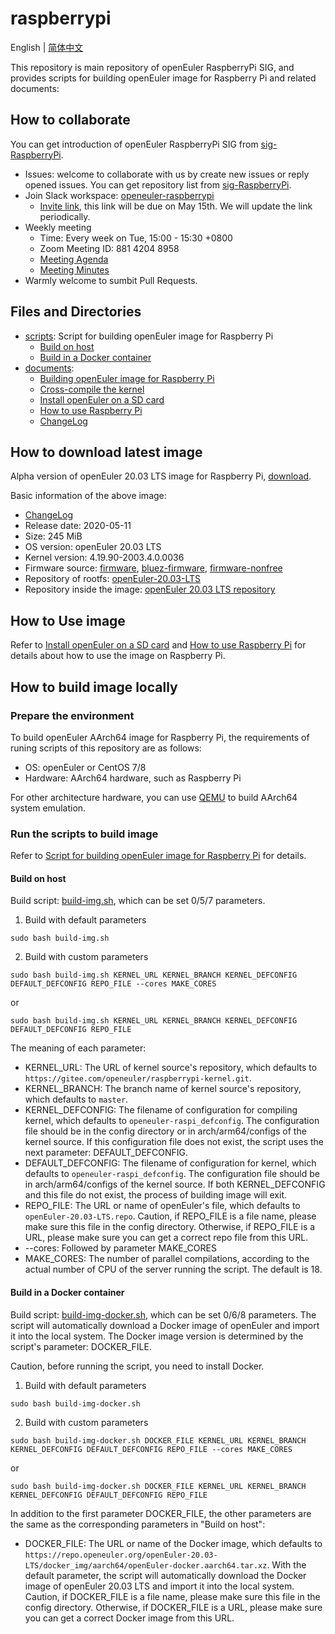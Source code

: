 # raspberrypi

English | [简体中文](./README.md)

This repository is main repository of openEuler RaspberryPi SIG, and provides scripts for building openEuler image for Raspberry Pi and related documents:

## How to collaborate

You can get introduction of openEuler RaspberryPi SIG from [sig-RaspberryPi](https://gitee.com/jianminw/community/tree/master/sig/sig-RaspberryPi).

- Issues: welcome to collaborate with us by create new issues or reply opened issues. You can get repository list from [sig-RaspberryPi](https://gitee.com/jianminw/community/tree/master/sig/sig-RaspberryPi).
- Join Slack workspace: [openeuler-raspberrypi](https://openeuler-raspberrypi.slack.com )
  - [Invite link](https://join.slack.com/t/openeuler-raspberrypi/shared_invite/zt-dlqztpyb-GSgR98xIAI06SoTpFiJH6A), this link will be due on May 15th. We will update the link periodically.
- Weekly meeting
  - Time: Every week on Tue, 15:00 - 15:30 +0800
  - Zoom Meeting ID: 881 4204 8958
  - [Meeting Agenda](https://docs.google.com/document/d/1HuN7sWLiPuvGLqd-1tH1WAbzk51tgXpFBodp3dz_DBY/)
  - [Meeting Minutes](https://gitee.com/openeuler/raspberrypi/issues/I1EYZ6?from=project-issue)
- Warmly welcome to sumbit Pull Requests.

## Files and Directories

- [scripts](./scripts): Script for building openEuler image for Raspberry Pi
  - [Build on host](scripts/build-img.sh)
  - [Build in a Docker container](scripts/build-img-docker.sh)
- [documents](./documents/):
  - [Building openEuler image for Raspberry Pi](documents/openEuler镜像的构建.md)
  - [Cross-compile the kernel](documents/交叉编译内核.md)
  - [Install openEuler on a SD card](documents/树莓派刷机.md)
  - [How to use Raspberry Pi](documents/树莓派使用.md)
  - [ChangeLog](documents/changelog.en.md)

## How to download latest image

Alpha version of openEuler 20.03 LTS image for Raspberry Pi, [download](https://isrc.iscas.ac.cn/EulixOS/repo/dailybuild/1/isos/20200508/openEuler_20200508151847.img.xz).

Basic information of the above image:

- [ChangeLog](documents/changelog.en.md)
- Release date: 2020-05-11
- Size: 245 MiB
- OS version: openEuler 20.03 LTS
- Kernel version: 4.19.90-2003.4.0.0036
- Firmware source: [firmware](https://github.com/raspberrypi/firmware), [bluez-firmware](https://github.com/RPi-Distro/bluez-firmware), [firmware-nonfree](https://github.com/RPi-Distro/firmware-nonfree)
- Repository of rootfs: [openEuler-20.03-LTS](http://repo.openeuler.org/openEuler-20.03-LTS/everything/aarch64/)
- Repository inside the image: [openEuler 20.03 LTS repository](https://gitee.com/openeuler/raspberrypi/blob/master/config/openEuler-20.03-LTS.repo)

## How to Use image

Refer to [Install openEuler on a SD card](documents/树莓派刷机.md) and [How to use Raspberry Pi](documents/树莓派使用.md) for details about how to use the image on Raspberry Pi.

## How to build image locally

### Prepare the environment

To build openEuler AArch64 image for Raspberry Pi, the requirements of runing scripts of this repository are as follows:

- OS: openEuler or CentOS 7/8
- Hardware: AArch64 hardware, such as Raspberry Pi

For other architecture hardware, you can use [QEMU](https://www.qemu.org/) to build AArch64 system emulation.

### Run the scripts to build image

Refer to [Script for building openEuler image for Raspberry Pi](documents/openEuler镜像的构建.md) for details.

#### Build on host

Build script: [build-img.sh](scripts/build-img.sh), which can be set 0/5/7 parameters.

1. Build with default parameters

`sudo bash build-img.sh`

2. Build with custom parameters

`sudo bash build-img.sh KERNEL_URL KERNEL_BRANCH KERNEL_DEFCONFIG DEFAULT_DEFCONFIG REPO_FILE --cores MAKE_CORES`

or

`sudo bash build-img.sh KERNEL_URL KERNEL_BRANCH KERNEL_DEFCONFIG DEFAULT_DEFCONFIG REPO_FILE`

The meaning of each parameter:

- KERNEL_URL: The URL of kernel source's repository, which defaults to `https://gitee.com/openeuler/raspberrypi-kernel.git`.
- KERNEL_BRANCH: The branch name of kernel source's repository, which defaults to `master`.
- KERNEL_DEFCONFIG: The filename of configuration for compiling kernel, which defaults to `openeuler-raspi_defconfig`. The configuration file should be in the config directory or in arch/arm64/configs of the kernel source. If this configuration file does not exist, the script uses the next parameter: DEFAULT_DEFCONFIG.
- DEFAULT_DEFCONFIG: The filename of configuration for kernel, which defaults to `openeuler-raspi_defconfig`. The configuration file should be in arch/arm64/configs of the kernel source. If both KERNEL_DEFCONFIG and this file do not exist, the process of building image will exit.
- REPO_FILE: The URL or name of openEuler's file, which defaults to `openEuler-20.03-LTS.repo`. Caution, if REPO_FILE is a file name, please make sure this file in the config directory. Otherwise, if REPO_FILE is a URL, please make sure you can get a correct repo file from this URL.
- --cores: Followed by parameter MAKE_CORES
- MAKE_CORES: The number of parallel compilations, according to the actual number of CPU of the server running the script. The default is 18.

#### Build in a Docker container

Build script: [build-img-docker.sh](scripts/build-img-docker.sh), which can be set 0/6/8 parameters. The script will automatically download a Docker image of openEuler and import it into the local system. The Docker image version is determined by the script's parameter: DOCKER_FILE.

Caution, before running the script, you need to install Docker.

1. Build with default parameters

`sudo bash build-img-docker.sh`

2. Build with custom parameters

`sudo bash build-img-docker.sh DOCKER_FILE KERNEL_URL KERNEL_BRANCH KERNEL_DEFCONFIG DEFAULT_DEFCONFIG REPO_FILE --cores MAKE_CORES`

or

`sudo bash build-img-docker.sh DOCKER_FILE KERNEL_URL KERNEL_BRANCH KERNEL_DEFCONFIG DEFAULT_DEFCONFIG REPO_FILE`

In addition to the first parameter DOCKER_FILE, the other parameters are the same as the corresponding parameters in "Build on host":

- DOCKER_FILE: The URL or name of the Docker image, which defaults to `https://repo.openeuler.org/openEuler-20.03-LTS/docker_img/aarch64/openEuler-docker.aarch64.tar.xz`. With the default parameter, the script will automatically download the Docker image of openEuler 20.03 LTS and import it into the local system. Caution, if DOCKER_FILE is a file name, please make sure this file in the config directory. Otherwise, if DOCKER_FILE is a URL, please make sure you can get a correct Docker image from this URL.
